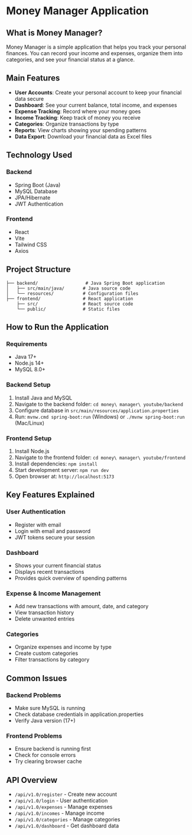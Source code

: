# Money Manager Application

## What is Money Manager?

Money Manager is a simple application that helps you track your personal finances. You can record your income and expenses, organize them into categories, and see your financial status at a glance.

## Main Features

- **User Accounts**: Create your personal account to keep your financial data secure
- **Dashboard**: See your current balance, total income, and expenses
- **Expense Tracking**: Record where your money goes
- **Income Tracking**: Keep track of money you receive
- **Categories**: Organize transactions by type
- **Reports**: View charts showing your spending patterns
- **Data Export**: Download your financial data as Excel files

## Technology Used

### Backend
- Spring Boot (Java)
- MySQL Database
- JPA/Hibernate
- JWT Authentication

### Frontend
- React
- Vite
- Tailwind CSS
- Axios

## Project Structure

```
├── backend/                  # Java Spring Boot application
│   ├── src/main/java/       # Java source code
│   └── resources/           # Configuration files
├── frontend/                # React application
    ├── src/                 # React source code
    └── public/              # Static files
```

## How to Run the Application

### Requirements

- Java 17+
- Node.js 14+
- MySQL 8.0+

### Backend Setup

1. Install Java and MySQL
2. Navigate to the backend folder: `cd money\ manager\ youtube/backend`
3. Configure database in `src/main/resources/application.properties`
4. Run: `mvnw.cmd spring-boot:run` (Windows) or `./mvnw spring-boot:run` (Mac/Linux)

### Frontend Setup

1. Install Node.js
2. Navigate to the frontend folder: `cd money\ manager\ youtube/frontend`
3. Install dependencies: `npm install`
4. Start development server: `npm run dev`
5. Open browser at: `http://localhost:5173`

## Key Features Explained

### User Authentication
- Register with email
- Login with email and password
- JWT tokens secure your session

### Dashboard
- Shows your current financial status
- Displays recent transactions
- Provides quick overview of spending patterns

### Expense & Income Management
- Add new transactions with amount, date, and category
- View transaction history
- Delete unwanted entries

### Categories
- Organize expenses and income by type
- Create custom categories
- Filter transactions by category

## Common Issues

### Backend Problems
- Make sure MySQL is running
- Check database credentials in application.properties
- Verify Java version (17+)

### Frontend Problems
- Ensure backend is running first
- Check for console errors
- Try clearing browser cache

## API Overview

- `/api/v1.0/register` - Create new account
- `/api/v1.0/login` - User authentication
- `/api/v1.0/expenses` - Manage expenses
- `/api/v1.0/incomes` - Manage income
- `/api/v1.0/categories` - Manage categories
- `/api/v1.0/dashboard` - Get dashboard data